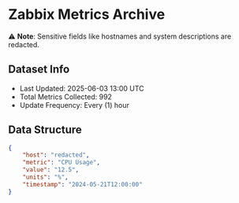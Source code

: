 # Zabbix Metrics Archive

⚠️ **Note**: Sensitive fields like hostnames and system descriptions are redacted.

## Dataset Info
- Last Updated: 2025-06-03 13:00 UTC
- Total Metrics Collected: 992
- Update Frequency: Every (1) hour

## Data Structure
```json
{
    "host": "redacted",
    "metric": "CPU Usage",
    "value": "12.5",
    "units": "%",
    "timestamp": "2024-05-21T12:00:00"
}
```
